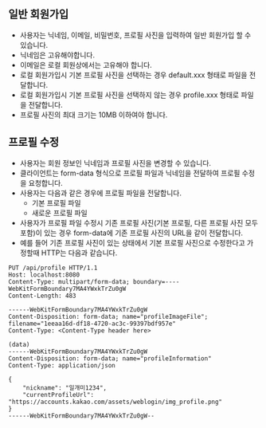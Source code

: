 
## 일반 회원가입
- 사용자는 닉네임, 이메일, 비밀번호, 프로필 사진을 입력하여 일반 회원가입 할 수 있습니다.
- 닉네임은 고유해야합니다.
- 이메일은 로컬 회원상에서는 고유해야 합니다.
- 로컬 회원가입시 기본 프로필 사진을 선택하는 경우 default.xxx 형태로 파일을 전달합니다.
- 로컬 회원가입시 기본 프로필 사진을 선택하지 않는 경우 profile.xxx 형태로 파일을 전달합니다.
- 프로필 사진의 최대 크기는 10MB 이하여야 합니다.

## 프로필 수정
- 사용자는 회원 정보인 닉네임과 프로필 사진을 변경할 수 있습니다.
- 클라이언트는 form-data 형식으로 프로필 파일과 닉네임을 전달하여 프로필 수정을 요청합니다.
- 사용자는 다음과 같은 경우에 프로필 파일을 전달합니다.
	- 기본 프로필 파일
	- 새로운 프로필 파일
- 사용자가 프로필 파일 수정시 기존 프로필 사진(기본  프로필, 다른 프로필 사진 모두 포함)이 있는 경우 form-data에 기존 프로필 사진의 URL을 같이 전달합니다.
- 예를 들어 기존 프로필 사진이 있는 상태에서 기본 프로필 사진으로 수정한다고 가정할때 HTTP는 다음과 같습니다.
```http
PUT /api/profile HTTP/1.1
Host: localhost:8080
Content-Type: multipart/form-data; boundary=----WebKitFormBoundary7MA4YWxkTrZu0gW
Content-Length: 483

------WebKitFormBoundary7MA4YWxkTrZu0gW
Content-Disposition: form-data; name="profileImageFile"; filename="1eeaa16d-df18-4720-ac3c-99397bdf957e"
Content-Type: <Content-Type header here>

(data)
------WebKitFormBoundary7MA4YWxkTrZu0gW
Content-Disposition: form-data; name="profileInformation"
Content-Type: application/json

{
    "nickname": "일개미1234",
    "currentProfileUrl": "https://accounts.kakao.com/assets/weblogin/img_profile.png"
}
------WebKitFormBoundary7MA4YWxkTrZu0gW--
```